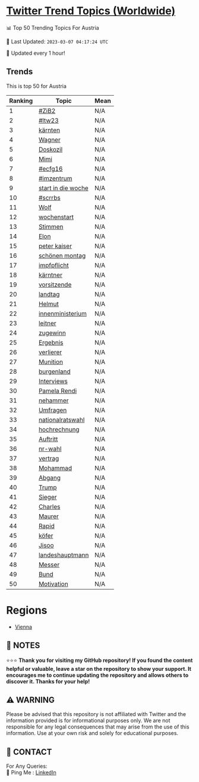 [Twitter Trend Topics (Worldwide)](https://github.com/ErcinDedeoglu/Twitter-Trend-Topics)
==========


📊 Top 50 Trending Topics For Austria

📆 Last Updated: `2023-03-07 04:17:24 UTC`

🔧 Updated every 1 hour!


## Trends

This is top 50 for Austria

| Ranking | Topic | Mean |
| ------- | ------------ | ------------ |
| 1 | [#ZiB2](http://twitter.com/search?q=%23ZiB2) | N/A |
| 2 | [#ltw23](http://twitter.com/search?q=%23ltw23) | N/A |
| 3 | [kärnten](http://twitter.com/search?q=k%c3%a4rnten) | N/A |
| 4 | [Wagner](http://twitter.com/search?q=Wagner) | N/A |
| 5 | [Doskozil](http://twitter.com/search?q=Doskozil) | N/A |
| 6 | [Mimi](http://twitter.com/search?q=Mimi) | N/A |
| 7 | [#ecfg16](http://twitter.com/search?q=%23ecfg16) | N/A |
| 8 | [#imzentrum](http://twitter.com/search?q=%23imzentrum) | N/A |
| 9 | [start in die woche](http://twitter.com/search?q=start+in+die+woche) | N/A |
| 10 | [#scrrbs](http://twitter.com/search?q=%23scrrbs) | N/A |
| 11 | [Wolf](http://twitter.com/search?q=Wolf) | N/A |
| 12 | [wochenstart](http://twitter.com/search?q=wochenstart) | N/A |
| 13 | [Stimmen](http://twitter.com/search?q=Stimmen) | N/A |
| 14 | [Elon](http://twitter.com/search?q=Elon) | N/A |
| 15 | [peter kaiser](http://twitter.com/search?q=peter+kaiser) | N/A |
| 16 | [schönen montag](http://twitter.com/search?q=sch%c3%b6nen+montag) | N/A |
| 17 | [impfpflicht](http://twitter.com/search?q=impfpflicht) | N/A |
| 18 | [kärntner](http://twitter.com/search?q=k%c3%a4rntner) | N/A |
| 19 | [vorsitzende](http://twitter.com/search?q=vorsitzende) | N/A |
| 20 | [landtag](http://twitter.com/search?q=landtag) | N/A |
| 21 | [Helmut](http://twitter.com/search?q=Helmut) | N/A |
| 22 | [innenministerium](http://twitter.com/search?q=innenministerium) | N/A |
| 23 | [leitner](http://twitter.com/search?q=leitner) | N/A |
| 24 | [zugewinn](http://twitter.com/search?q=zugewinn) | N/A |
| 25 | [Ergebnis](http://twitter.com/search?q=Ergebnis) | N/A |
| 26 | [verlierer](http://twitter.com/search?q=verlierer) | N/A |
| 27 | [Munition](http://twitter.com/search?q=Munition) | N/A |
| 28 | [burgenland](http://twitter.com/search?q=burgenland) | N/A |
| 29 | [Interviews](http://twitter.com/search?q=Interviews) | N/A |
| 30 | [Pamela Rendi](http://twitter.com/search?q=Pamela+Rendi) | N/A |
| 31 | [nehammer](http://twitter.com/search?q=nehammer) | N/A |
| 32 | [Umfragen](http://twitter.com/search?q=Umfragen) | N/A |
| 33 | [nationalratswahl](http://twitter.com/search?q=nationalratswahl) | N/A |
| 34 | [hochrechnung](http://twitter.com/search?q=hochrechnung) | N/A |
| 35 | [Auftritt](http://twitter.com/search?q=Auftritt) | N/A |
| 36 | [nr-wahl](http://twitter.com/search?q=nr-wahl) | N/A |
| 37 | [vertrag](http://twitter.com/search?q=vertrag) | N/A |
| 38 | [Mohammad](http://twitter.com/search?q=Mohammad) | N/A |
| 39 | [Abgang](http://twitter.com/search?q=Abgang) | N/A |
| 40 | [Trump](http://twitter.com/search?q=Trump) | N/A |
| 41 | [Sieger](http://twitter.com/search?q=Sieger) | N/A |
| 42 | [Charles](http://twitter.com/search?q=Charles) | N/A |
| 43 | [Maurer](http://twitter.com/search?q=Maurer) | N/A |
| 44 | [Rapid](http://twitter.com/search?q=Rapid) | N/A |
| 45 | [köfer](http://twitter.com/search?q=k%c3%b6fer) | N/A |
| 46 | [Jisoo](http://twitter.com/search?q=Jisoo) | N/A |
| 47 | [landeshauptmann](http://twitter.com/search?q=landeshauptmann) | N/A |
| 48 | [Messer](http://twitter.com/search?q=Messer) | N/A |
| 49 | [Bund](http://twitter.com/search?q=Bund) | N/A |
| 50 | [Motivation](http://twitter.com/search?q=Motivation) | N/A |



# Regions

* [Vienna](</Austria/Vienna.md>)



## 📝 NOTES

⭐⭐⭐ **Thank you for visiting my GitHub repository! If you found the content helpful or valuable, leave a star on the repository to show your support. It encourages me to continue updating the repository and allows others to discover it. Thanks for your help!**


## ⚠️ WARNING

Please be advised that this repository is not affiliated with Twitter and the information provided is for informational purposes only. We are not responsible for any legal consequences that may arise from the use of this information. Use at your own risk and solely for educational purposes.


## 📨 CONTACT

 For Any Queries:  
            🏓 Ping Me : [LinkedIn](https://www.linkedin.com/in/ercindedeoglu/)
